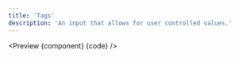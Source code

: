 ```yaml
---
title: 'Tags'
description: 'An input that allows for user controlled values.'
---
```


<script>
	import {ComponentAPI, Preview} from '$site/index.ts';
	import {component, code} from '$ref/tags';
</script>

<Preview {component} {code} />

